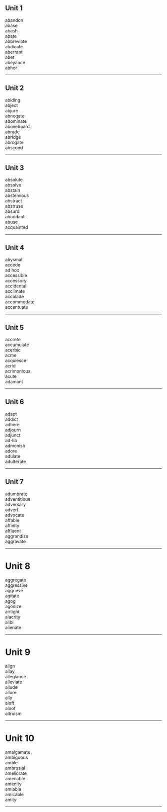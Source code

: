 ## Unit 1

abandon  
abase  
abash  
abate  
abbreviate  
abdicate  
aberrant  
abet  
abeyance  
abhor  

-----

## Unit 2

abiding  
abject  
abjure  
abnegate  
abominate  
aboveboard  
abrade  
abridge  
abrogate  
abscond  

-----

## Unit 3

absolute  
absolve  
abstain  
abstemious  
abstract  
abstruse  
absurd  
abundant  
abuse  
acquainted  

-----

## Unit 4

abysmal  
accede  
ad hoc  
accessible  
accessory  
accidental  
acclimate  
accolade  
accommodate  
accentuate  

-----

## Unit 5

accrete  
accumulate  
acerbic  
acme  
acquiesce  
acrid  
acrimonious  
acute  
adamant  

-----

## Unit 6

adapt  
addict  
adhere  
adjourn  
adjunct  
ad-lib  
admonish  
adore  
adulate  
adulterate  

-----

## Unit 7

adumbrate  
adventitious  
adversary  
advert  
advocate  
affable  
affinity  
affluent  
aggrandize  
aggravate  

-----

# Unit 8

aggregate  
aggressive  
aggrieve  
agitate  
agog  
agonize  
airtight  
alacrity  
alibi  
alienate  

-----

# Unit 9

align  
allay  
allegiance  
alleviate  
allude  
allure  
ally  
aloft  
aloof  
altruism  

-----

# Unit 10

amalgamate  
ambiguous  
amble  
ambrosial  
ameliorate  
amenable  
amenity  
amiable  
amicable  
amity  

-----
